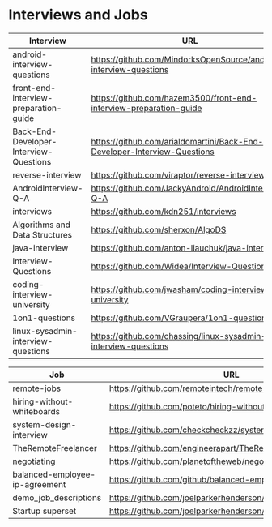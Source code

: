 # Interviews and Jobs

| Interview  |                          URL                                                                   |
|----------|------------------------------------------------------------------------------------------------| 
|android-interview-questions|https://github.com/MindorksOpenSource/android-interview-questions|
|front-end-interview-preparation-guide|https://github.com/hazem3500/front-end-interview-preparation-guide|
|Back-End-Developer-Interview-Questions|https://github.com/arialdomartini/Back-End-Developer-Interview-Questions|
|reverse-interview|https://github.com/viraptor/reverse-interview|
|AndroidInterview-Q-A|https://github.com/JackyAndroid/AndroidInterview-Q-A|
|interviews|https://github.com/kdn251/interviews|
|Algorithms and Data Structures|https://github.com/sherxon/AlgoDS|
|java-interview|https://github.com/anton-liauchuk/java-interview|
|Interview-Questions|https://github.com/Widea/Interview-Questions|
|coding-interview-university|https://github.com/jwasham/coding-interview-university|
|1on1-questions|https://github.com/VGraupera/1on1-questions|
|linux-sysadmin-interview-questions|https://github.com/chassing/linux-sysadmin-interview-questions|

| Job  |                          URL                                                                   |
|----------|---------------------------------------------------------------------------------------------| 
|remote-jobs|https://github.com/remoteintech/remote-jobs|
|hiring-without-whiteboards|https://github.com/poteto/hiring-without-whiteboards|
|system-design-interview|https://github.com/checkcheckzz/system-design-interview|
|TheRemoteFreelancer|https://github.com/engineerapart/TheRemoteFreelancer|
|negotiating|https://github.com/planetoftheweb/negotiating|
|balanced-employee-ip-agreement|https://github.com/github/balanced-employee-ip-agreement|
|demo_job_descriptions|https://github.com/joelparkerhenderson/demo_job_descriptions|
|Startup superset|https://github.com/joelparkerhenderson/startup_superset|




